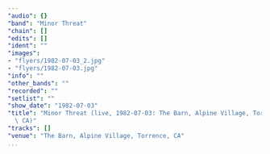 ```yaml
---
"audio": {}
"band": "Minor Threat"
"chain": []
"edits": []
"ident": ""
"images":
- "flyers/1982-07-03_2.jpg"
- "flyers/1982-07-03.jpg"
"info": ""
"other_bands": ""
"recorded": ""
"setlist": ""
"show_date": "1982-07-03"
"title": "Minor Threat (live, 1982-07-03: The Barn, Alpine Village, Torrence,\
  \ CA)"
"tracks": []
"venue": "The Barn, Alpine Village, Torrence, CA"
...
```

